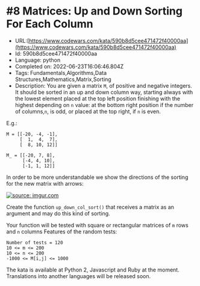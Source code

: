 # #8 Matrices: Up and Down Sorting For Each Column

 - URL:[https://www.codewars.com/kata/590b8d5cee471472f40000aa](https://www.codewars.com/kata/590b8d5cee471472f40000aa)
 - Id: 590b8d5cee471472f40000aa
 - Language: python
 - Completed on: 2022-06-23T16:06:46.804Z
 - Tags: Fundamentals,Algorithms,Data Structures,Mathematics,Matrix,Sorting
 - Description:
You are given a matrix ```M```, of positive and negative integers. It should be sorted in an up and down column way, starting always with the lowest element placed at the top left position finishing with the highest depending on ```n``` value: at the bottom right position if the number of columns,```n```,  is odd, or placed at the top right, if ```n``` is even.

E.g.:
```
M = [[-20, -4, -1],
     [  1,  4,  7], 
     [  8, 10, 12]]
     
M_ = [[-20, 7, 8],
      [-4, 4, 10],
      [-1, 1, 12]]
```      
In order to be more understandable we show the directions of the sorting for the new matrix with arrows:

<a href="http://imgur.com/owCZAeI"><img src="http://i.imgur.com/owCZAeI.jpg" title="source: imgur.com" /></a>

Create the function ```up_down_col_sort()``` that receives a matrix as an argument and may do this kind of sorting.

Your function will be tested with square or rectangular matrices of ```m``` rows and ```n``` columns
Features of the random tests:
```
Number of tests = 120
10 <= m <= 200
10 <= n <= 200
-1000 <= M[i,j] <= 1000
```
The kata is available at Python 2, Javascript and Ruby at the moment.
Translations into another languages will be released soon.
     

